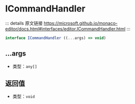 # ICommandHandler
        
::: details 原文链接
https://microsoft.github.io/monaco-editor/docs.html#interfaces/editor.ICommandHandler.html
:::

```ts
interface ICommandHandler ((...args) => void)
```

## ...args

- 类型：`any[]`

## 返回值
- 类型：`void`

